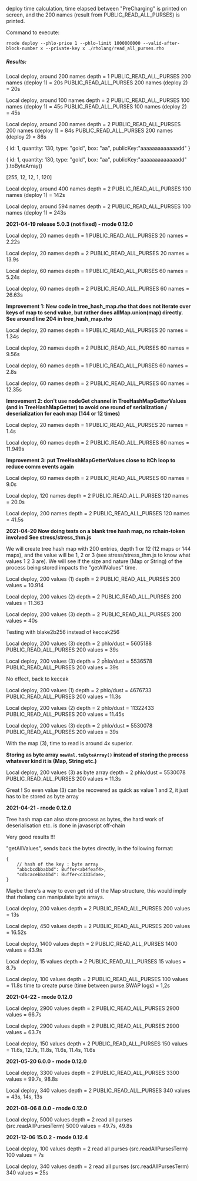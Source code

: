 deploy time calculation, time elapsed between "PreCharging" is printed on screen, and the 200 names (result from PUBLIC_READ_ALL_PURSES) is printed.

Command to execute:

```
rnode deploy --phlo-price 1 --phlo-limit 1000000000 --valid-after-block-number x --private-key x ./rholang/read_all_purses.rho
```

##### Results:

Local deploy, around 200 names depth = 1
PUBLIC_READ_ALL_PURSES 200 names (deploy 1) = 20s
PUBLIC_READ_ALL_PURSES 200 names (deploy 2) = 20s

Local deploy, around 100 names depth = 2
PUBLIC_READ_ALL_PURSES 100 names (deploy 1) = 45s
PUBLIC_READ_ALL_PURSES 100 names (deploy 2) = 45s

Local deploy, around 200 names depth = 2
PUBLIC_READ_ALL_PURSES 200 names (deploy 1) = 84s
PUBLIC_READ_ALL_PURSES 200 names (deploy 2) = 86s

{ id: 1, quantity: 130, type: "gold", box: "aa", publicKey:"aaaaaaaaaaaaadd" }

{ id: 1, quantity: 130, type: "gold", box: "aa", publicKey:"aaaaaaaaaaaaadd" }.toByteArray()

[255, 12, 12, 1, 120]

Local deploy, around 400 names depth = 2
PUBLIC_READ_ALL_PURSES 100 names (deploy 1) = 142s

Local deploy, around 594 names depth = 2
PUBLIC_READ_ALL_PURSES 100 names (deploy 1) = 243s

**2021-04-19 release 5.0.3 (not fixed) - rnode 0.12.0**

Local deploy, 20 names depth = 1
PUBLIC_READ_ALL_PURSES 20 names = 2.22s

Local deploy, 20 names depth = 2
PUBLIC_READ_ALL_PURSES 20 names = 13.9s

Local deploy, 60 names depth = 1
PUBLIC_READ_ALL_PURSES 60 names = 5.24s

Local deploy, 60 names depth = 2
PUBLIC_READ_ALL_PURSES 60 names = 26.63s

**Improvement 1: New code in tree_hash_map.rho that does not iterate over keys of map to send value, but rather does allMap.union(map) directly. See around line 204 in tree_hash_map.rho**

Local deploy, 20 names depth = 1
PUBLIC_READ_ALL_PURSES 20 names = 1.34s

Local deploy, 20 names depth = 2
PUBLIC_READ_ALL_PURSES 60 names = 9.56s

Local deploy, 60 names depth = 1
PUBLIC_READ_ALL_PURSES 60 names = 2.8s

Local deploy, 60 names depth = 2
PUBLIC_READ_ALL_PURSES 60 names = 12.35s

**Imrovement 2: don't use nodeGet channel in TreeHashMapGetterValues (and in TreeHashMapGetter) to avoid one round of serialization / deserialization for each map (144 or 12 times)**

Local deploy, 20 names depth = 1
PUBLIC_READ_ALL_PURSES 20 names = 1.4s

Local deploy, 60 names depth = 2
PUBLIC_READ_ALL_PURSES 60 names = 11.949s

**Improvement 3: put TreeHashMapGetterValues close to itCh loop to reduce comm events again**

Local deploy, 60 names depth = 2
PUBLIC_READ_ALL_PURSES 60 names = 9.0s

Local deploy, 120 names depth = 2
PUBLIC_READ_ALL_PURSES 120 names = 20.0s

Local deploy, 200 names depth = 2
PUBLIC_READ_ALL_PURSES 120 names = 41.5s

**2021-04-20 Now doing tests on a blank tree hash map, no rchain-token involved**
**See stress/stress_thm.js**

We will create tree hash map with 200 entries, depth 1 or 12 (12 maps or 144 maps), and the value will be 1, 2 or 3 (see stress/stress_thm.js to know what values 1 2 3 are). We will see if the size and nature (Map or String) of the process being stored impacts the "getAllValues" time.

Local deploy, 200 values (1) depth = 2
PUBLIC_READ_ALL_PURSES 200 values = 10.914

Local deploy, 200 values (2) depth = 2
PUBLIC_READ_ALL_PURSES 200 values = 11.363

Local deploy, 200 values (3) depth = 2
PUBLIC_READ_ALL_PURSES 200 values = 40s

Testing with blake2b256 instead of keccak256

Local deploy, 200 values (3) depth = 2 phlo/dust = 5605188
PUBLIC_READ_ALL_PURSES 200 values = 39s

Local deploy, 200 values (3) depth = 2 pĥlo/dust = 5536578
PUBLIC_READ_ALL_PURSES 200 values = 39s

No effect, back to keccak

Local deploy, 200 values (1) depth = 2 phlo/dust = 4676733
PUBLIC_READ_ALL_PURSES 200 values = 11.3s

Local deploy, 200 values (2) depth = 2 phlo/dust = 11322433
PUBLIC_READ_ALL_PURSES 200 values = 11.45s

Local deploy, 200 values (3) depth = 2 phlo/dust = 5530078
PUBLIC_READ_ALL_PURSES 200 values = 39s

With the map (3), time to read is around 4x superior.

**Storing as byte array `newVal.toByteArray()` instead of storing the process whatever kind it is (Map, String etc.)**

Local deploy, 200 values (3) as byte array depth = 2 phlo/dust = 5530078
PUBLIC_READ_ALL_PURSES 200 values = 11.3s

Great ! So even value (3) can be recovered as quick as value 1 and 2, it just has to be stored as byte array

**2021-04-21 - rnode 0.12.0**

Tree hash map can also store process as bytes, the hard work of deserialisation etc. is done in javascript off-chain

Very good results !!!

"getAllValues", sends back the bytes directly, in the following format:

```
{
    // hash of the key : byte array
    "abbcbcdbbabbd": Buffer<ab4feaf4>,
    "cdbcacebbabbd": Buffer<c3335dae>,
}
```

Maybe there's a way to even get rid of the Map structure, this would imply that rholang can manipulate byte arrays.

Local deploy, 200 values depth = 2
PUBLIC_READ_ALL_PURSES 200 values = 13s

Local deploy, 450 values depth = 2
PUBLIC_READ_ALL_PURSES 200 values = 16.52s

Local deploy, 1400 values depth = 2
PUBLIC_READ_ALL_PURSES 1400 values = 43.9s

Local deploy, 15 values depth = 2
PUBLIC_READ_ALL_PURSES 15 values = 8.7s

Local deploy, 100 values depth = 2
PUBLIC_READ_ALL_PURSES 100 values = 11.8s
time to create purse (time between purse.SWAP logs) = 1,2s

**2021-04-22 - rnode 0.12.0**

Local deploy, 2900 values depth = 2
PUBLIC_READ_ALL_PURSES 2900 values = 66.7s

Local deploy, 2900 values depth = 2
PUBLIC_READ_ALL_PURSES 2900 values = 63.7s

Local deploy, 150 values depth = 2
PUBLIC_READ_ALL_PURSES 150 values = 11.6s, 12.7s, 11.8s, 11.6s, 11.4s, 11.6s

**2021-05-20 6.0.0 - rnode 0.12.0**

Local deploy, 3300 values depth = 2
PUBLIC_READ_ALL_PURSES 3300 values = 99.7s, 98.8s

Local deploy, 340 values depth = 2
PUBLIC_READ_ALL_PURSES 340 values = 43s, 14s, 13s

**2021-08-06 8.0.0 - rnode 0.12.0**

Local deploy, 5000 values depth = 2
read all purses (src.readAllPursesTerm) 5000 values = 49.7s, 49.8s

**2021-12-06 15.0.2 - rnode 0.12.4**

Local deploy, 100 values depth = 2
read all purses (src.readAllPursesTerm) 100 values = 7s

Local deploy, 340 values depth = 2
read all purses (src.readAllPursesTerm) 340 values = 25s